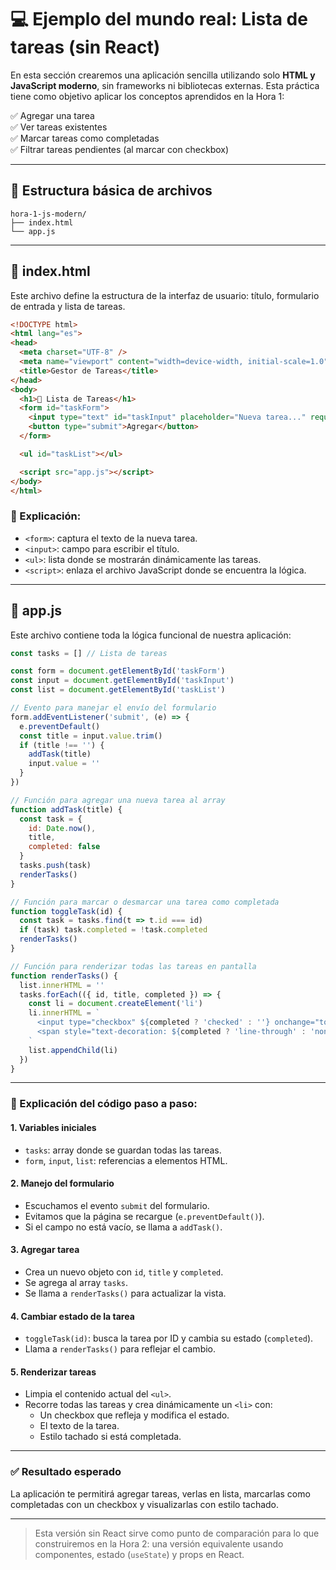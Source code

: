 
# 💻 Ejemplo del mundo real: Lista de tareas (sin React)

En esta sección crearemos una aplicación sencilla utilizando solo **HTML y JavaScript moderno**, sin frameworks ni bibliotecas externas. Esta práctica tiene como objetivo aplicar los conceptos aprendidos en la Hora 1:

✅ Agregar una tarea  
✅ Ver tareas existentes  
✅ Marcar tareas como completadas  
✅ Filtrar tareas pendientes (al marcar con checkbox)

---

## 📁 Estructura básica de archivos

```plaintext
hora-1-js-modern/
├── index.html
└── app.js
```

---

## 📄 index.html

Este archivo define la estructura de la interfaz de usuario: título, formulario de entrada y lista de tareas.

```html
<!DOCTYPE html>
<html lang="es">
<head>
  <meta charset="UTF-8" />
  <meta name="viewport" content="width=device-width, initial-scale=1.0"/>
  <title>Gestor de Tareas</title>
</head>
<body>
  <h1>📝 Lista de Tareas</h1>
  <form id="taskForm">
    <input type="text" id="taskInput" placeholder="Nueva tarea..." required />
    <button type="submit">Agregar</button>
  </form>

  <ul id="taskList"></ul>

  <script src="app.js"></script>
</body>
</html>
```

### 🧠 Explicación:
- `<form>`: captura el texto de la nueva tarea.
- `<input>`: campo para escribir el título.
- `<ul>`: lista donde se mostrarán dinámicamente las tareas.
- `<script>`: enlaza el archivo JavaScript donde se encuentra la lógica.

---

## 📄 app.js

Este archivo contiene toda la lógica funcional de nuestra aplicación:

```js
const tasks = [] // Lista de tareas

const form = document.getElementById('taskForm')
const input = document.getElementById('taskInput')
const list = document.getElementById('taskList')

// Evento para manejar el envío del formulario
form.addEventListener('submit', (e) => {
  e.preventDefault()
  const title = input.value.trim()
  if (title !== '') {
    addTask(title)
    input.value = ''
  }
})

// Función para agregar una nueva tarea al array
function addTask(title) {
  const task = {
    id: Date.now(),
    title,
    completed: false
  }
  tasks.push(task)
  renderTasks()
}

// Función para marcar o desmarcar una tarea como completada
function toggleTask(id) {
  const task = tasks.find(t => t.id === id)
  if (task) task.completed = !task.completed
  renderTasks()
}

// Función para renderizar todas las tareas en pantalla
function renderTasks() {
  list.innerHTML = ''
  tasks.forEach(({ id, title, completed }) => {
    const li = document.createElement('li')
    li.innerHTML = `
      <input type="checkbox" ${completed ? 'checked' : ''} onchange="toggleTask(${id})" />
      <span style="text-decoration: ${completed ? 'line-through' : 'none'}">${title}</span>
    `
    list.appendChild(li)
  })
}
```

---

### 🧠 Explicación del código paso a paso:

#### 1. Variables iniciales
- `tasks`: array donde se guardan todas las tareas.
- `form`, `input`, `list`: referencias a elementos HTML.

#### 2. Manejo del formulario
- Escuchamos el evento `submit` del formulario.
- Evitamos que la página se recargue (`e.preventDefault()`).
- Si el campo no está vacío, se llama a `addTask()`.

#### 3. Agregar tarea
- Crea un nuevo objeto con `id`, `title` y `completed`.
- Se agrega al array `tasks`.
- Se llama a `renderTasks()` para actualizar la vista.

#### 4. Cambiar estado de la tarea
- `toggleTask(id)`: busca la tarea por ID y cambia su estado (`completed`).
- Llama a `renderTasks()` para reflejar el cambio.

#### 5. Renderizar tareas
- Limpia el contenido actual del `<ul>`.
- Recorre todas las tareas y crea dinámicamente un `<li>` con:
  - Un checkbox que refleja y modifica el estado.
  - El texto de la tarea.
  - Estilo tachado si está completada.

---

### ✅ Resultado esperado

La aplicación te permitirá agregar tareas, verlas en lista, marcarlas como completadas con un checkbox y visualizarlas con estilo tachado.

---

> Esta versión sin React sirve como punto de comparación para lo que construiremos en la Hora 2: una versión equivalente usando componentes, estado (`useState`) y props en React.
